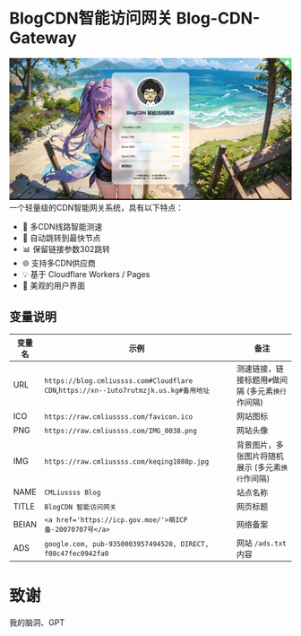 # **BlogCDN智能访问网关** Blog-CDN-Gateway
![Blog-CDN-Gateway](./Blog-CDN.png)
一个轻量级的CDN智能网关系统，具有以下特点：
- 🚀 多CDN线路智能测速
- 🔄 自动跳转到最快节点
- 📊 保留链接参数302跳转
- 🌐 支持多CDN供应商
- 💡 基于 Cloudflare Workers / Pages
- 🎨 美观的用户界面

## 变量说明
| 变量名 | 示例 | 备注 | 
|--------|---------|-----|
| URL | `https://blog.cmliussss.com#Cloudflare CDN`,`https://xn--1uto7rutmzjk.us.kg#备用地址` | 测速链接，链接标题用`#`做间隔 (多元素`换行`作间隔)| 
| ICO | `https://raw.cmliussss.com/favicon.ico` | 网站图标 | 
| PNG | `https://raw.cmliussss.com/IMG_0038.png` | 网站头像 | 
| IMG | `https://raw.cmliussss.com/keqing1080p.jpg` | 背景图片，多张图片将随机展示 (多元素`换行`作间隔) | 
| NAME | `CMLiussss Blog` | 站点名称 |
| TITLE | `BlogCDN 智能访问网关` | 网页标题 |
| BEIAN | `<a href='https://icp.gov.moe/'>萌ICP备-20070707号</a>` | 网络备案 |
| ADS | `google.com, pub-9350003957494520, DIRECT, f08c47fec0942fa0` | 网站 `/ads.txt`内容 |

# 致谢
我的脑洞、GPT